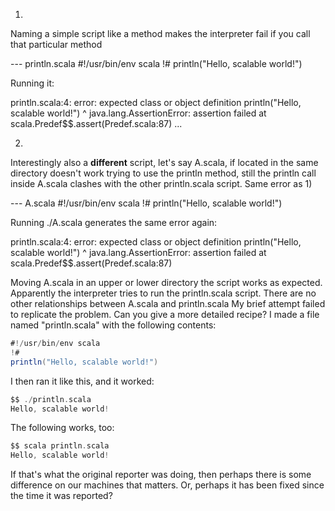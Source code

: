1)

Naming a simple script like a method makes the interpreter fail if you call that particular method

--- println.scala
#!/usr/bin/env scala
!#
println("Hello, scalable world!")

Running it:

println.scala:4: error: expected class or object definition
println("Hello, scalable world!")
^
java.lang.AssertionError: assertion failed
at scala.Predef$$.assert(Predef.scala:87)
...


2)

Interestingly also a **different** script, let's say A.scala, if located in the same directory doesn't work trying to use the println method, still the println call inside A.scala clashes with the other println.scala script. Same error as 1)

--- A.scala
#!/usr/bin/env scala
!#
println("Hello, scalable world!")

Running ./A.scala generates the same error again:

println.scala:4: error: expected class or object definition
println("Hello, scalable world!")
^
java.lang.AssertionError: assertion failed
at scala.Predef$$.assert(Predef.scala:87)

Moving A.scala in an upper or lower directory the script works as expected. Apparently the interpreter tries to run the println.scala script. There are no other relationships between A.scala and println.scala
My brief attempt failed to replicate the problem. Can you give a more detailed recipe? I made a file named "println.scala" with the following contents:
```scala
#!/usr/bin/env scala
!#
println("Hello, scalable world!")
```
I then ran it like this, and it worked:
```scala
$$ ./println.scala 
Hello, scalable world!
```
The following works, too:
```scala
$$ scala println.scala 
Hello, scalable world!
```
If that's what the original reporter was doing, then perhaps there is some difference on our machines that matters. Or, perhaps it has been fixed since the time it was reported?
